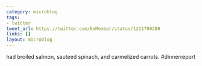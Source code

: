 ```yaml
---
category: microblog
tags:
- twitter
tweet_url: https://twitter.com/ExMember/status/1211700280
links: []
layout: microblog
---
```

had broiled salmon, sauteed spinach, and carmelized carrots. #dinnerreport

